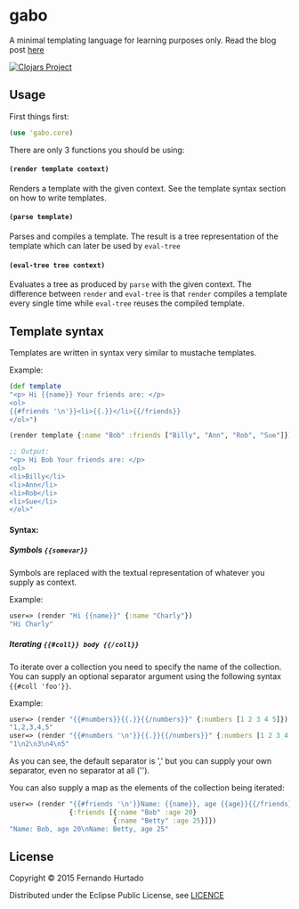 # gabo

A minimal templating language for learning purposes only. Read the blog
post
[here](http://fhur.github.io/mustache/parsing/templates/2015/06/12/writing-a-template-language-with-clojure.html)

[![Clojars Project](http://clojars.org/gabo/latest-version.svg)](http://clojars.org/gabo)

## Usage

First things first:
```clojure
(use 'gabo.core)
```

There are only 3 functions you should be using:

#### `(render template context)`
Renders a template with the given context. See the template syntax section on how to write templates.
#### `(parse template)`
Parses and compiles a template. The result is a tree representation of the template which can later be used
by `eval-tree`
#### `(eval-tree tree context)`
Evaluates a tree as produced by `parse` with the given context. The difference between `render` and `eval-tree`
is that `render` compiles a template every single time while `eval-tree` reuses the compiled template.

## Template syntax

Templates are written in syntax very similar to mustache templates.

Example:

```clojure
(def template
"<p> Hi {{name}} Your friends are: </p>
<ol>
{{#friends '\n'}}<li>{{.}}</li>{{/friends}}
</ol>")

(render template {:name "Bob" :friends ["Billy", "Ann", "Rob", "Sue"]})

;; Output:
"<p> Hi Bob Your friends are: </p>
<ol>
<li>Billy</li>
<li>Ann</li>
<li>Rob</li>
<li>Sue</li>
</ol>"
```

#### Syntax:

##### Symbols `{{somevar}}`
Symbols are replaced with the textual representation of whatever you
supply as context.

Example:
```clojure
user=> (render "Hi {{name}}" {:name "Charly"})
"Hi Charly"
```

##### Iterating `{{#coll}} body {{/coll}}`
To iterate over a collection you need to specify the name of the
collection. You can supply an optional separator argument using the
following syntax `{{#coll 'foo'}}`.

Example:
```clojure
user=> (render "{{#numbers}}{{.}}{{/numbers}}" {:numbers [1 2 3 4 5]})
"1,2,3,4,5"
user=> (render "{{#numbers '\n'}}{{.}}{{/numbers}}" {:numbers [1 2 3 4 5]})
"1\n2\n3\n4\n5"
```

As you can see, the default separator is ',' but you can supply your own
separator, even no separator at all ('').

You can also supply a map as the elements of the collection being
iterated:
```clojure
user=> (render "{{#friends '\n'}}Name: {{name}}, age {{age}}{{/friends}}"
               {:friends [{:name "Bob" :age 20}
                          {:name "Betty" :age 25}]})
"Name: Bob, age 20\nName: Betty, age 25"
```


## License

Copyright © 2015 Fernando Hurtado

Distributed under the Eclipse Public License, see [LICENCE](./LICENSE)
